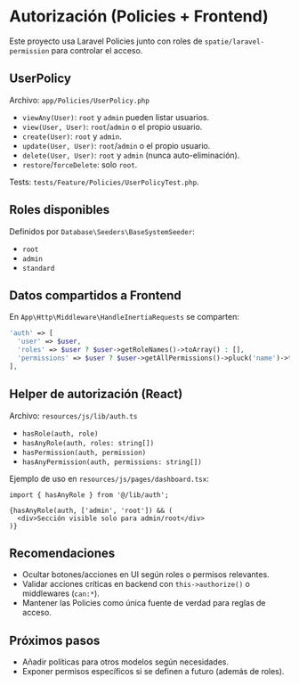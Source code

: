 # Autorización (Policies + Frontend)

Este proyecto usa Laravel Policies junto con roles de `spatie/laravel-permission` para controlar el acceso.

## UserPolicy
Archivo: `app/Policies/UserPolicy.php`

- `viewAny(User)`: `root` y `admin` pueden listar usuarios.
- `view(User, User)`: `root`/`admin` o el propio usuario.
- `create(User)`: `root` y `admin`.
- `update(User, User)`: `root`/`admin` o el propio usuario.
- `delete(User, User)`: `root` y `admin` (nunca auto-eliminación).
- `restore`/`forceDelete`: solo `root`.

Tests: `tests/Feature/Policies/UserPolicyTest.php`.

## Roles disponibles
Definidos por `Database\Seeders\BaseSystemSeeder`:

- `root`
- `admin`
- `standard`

## Datos compartidos a Frontend
En `App\Http\Middleware\HandleInertiaRequests` se comparten:

```php
'auth' => [
  'user' => $user,
  'roles' => $user ? $user->getRoleNames()->toArray() : [],
  'permissions' => $user ? $user->getAllPermissions()->pluck('name')->toArray() : [],
],
```

## Helper de autorización (React)
Archivo: `resources/js/lib/auth.ts`

- `hasRole(auth, role)`
- `hasAnyRole(auth, roles: string[])`
- `hasPermission(auth, permission)`
- `hasAnyPermission(auth, permissions: string[])`

Ejemplo de uso en `resources/js/pages/dashboard.tsx`:

```tsx
import { hasAnyRole } from '@/lib/auth';

{hasAnyRole(auth, ['admin', 'root']) && (
  <div>Sección visible solo para admin/root</div>
)}
```

## Recomendaciones
- Ocultar botones/acciones en UI según roles o permisos relevantes.
- Validar acciones críticas en backend con `this->authorize()` o middlewares (`can:*`).
- Mantener las Policies como única fuente de verdad para reglas de acceso.

## Próximos pasos
- Añadir políticas para otros modelos según necesidades.
- Exponer permisos específicos si se definen a futuro (además de roles).
